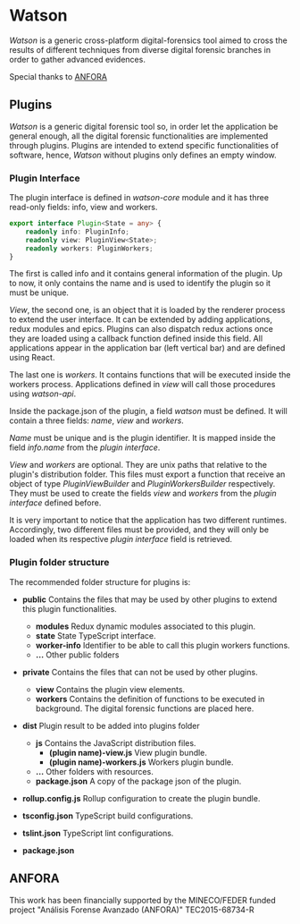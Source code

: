 # Watson 
*Watson* is a generic cross-platform digital-forensics tool aimed to cross the 
results of different techniques from diverse digital forensic branches in order
to gather advanced evidences.

Special thanks to [ANFORA](#ANFORA)

## Plugins
*Watson* is a generic digital forensic tool so, in order let the application be
general enough, all the digital forensic functionalities are implemented through
plugins. Plugins are intended to extend specific functionalities of software,
hence, *Watson* without plugins only defines an empty window.

### Plugin Interface
The plugin interface is defined in *watson-core* module and it has three
read-only fields: info, view and workers. 

```typescript
export interface Plugin<State = any> {
    readonly info: PluginInfo;
    readonly view: PluginView<State>;
    readonly workers: PluginWorkers;
}
```

The first is called info and it contains general information of the plugin. Up 
to now, it only contains the name and is used to identify the plugin so it must 
be unique.

*View*, the second one, is an object that it is loaded by the renderer 
process to extend the user interface. It can be extended by adding 
applications, redux modules and epics. Plugins can also dispatch  redux actions 
once they are loaded using a callback function defined inside this field. All 
applications appear in the application bar (left vertical bar) and are defined 
using React.

The last one is *workers*. It contains functions that will be executed 
inside the workers process. Applications defined in *view* will call 
those procedures using *watson-api*.

Inside the package.json of the plugin, a field *watson* must be defined. 
It will contain a three fields: *name*, *view* and *workers*.

*Name* must be unique and is the plugin identifier. It is mapped inside 
the field *info.name* from the *plugin interface*.

*View* and *workers* are optional. They are unix paths that relative to the 
plugin's distribution folder. This files must export a function that receive an
object of type *PluginViewBuilder* and *PluginWorkersBuilder* respectively. They
must be used to create the fields *view* and *workers* from the 
*plugin interface* defined before.

It is very important to notice that the application has two different runtimes. 
Accordingly, two different files must be provided, and they will only be loaded 
when its respective *plugin interface* field is retrieved. 

### Plugin folder structure
The recommended folder structure for plugins is:

+ **public** Contains the files that may be used by other plugins to extend
    this plugin functionalities.
    + **modules** Redux dynamic modules associated to this plugin.
    + **state** State TypeScript interface.
    + **worker-info** Identifier to be able to call this plugin workers
        functions. 
    + **...** Other public folders

+ **private** Contains the files that can not be used by other plugins.
    + **view** Contains the plugin view elements.          
    + **workers** Contains the definition of functions to be executed in
        background. The digital forensic functions are placed here.

+ **dist** Plugin result to be added into plugins folder 
    + **js** Contains the JavaScript distribution files.
	    + **(plugin name)-view.js** View plugin bundle.
	    + **(plugin name)-workers.js** Workers plugin bundle.
	+ **...** Other folders with resources.
	+ **package.json** A copy of the package json of the plugin.

+ **rollup.config.js** Rollup configuration to create the plugin bundle.
+ **tsconfig.json** TypeScript build configurations.
+ **tslint.json** TypeScript lint configurations.
+ **package.json**


## ANFORA

This work has been financially supported by the MINECO/FEDER funded project 
"Análisis Forense Avanzado (ANFORA)" TEC2015-68734-R
